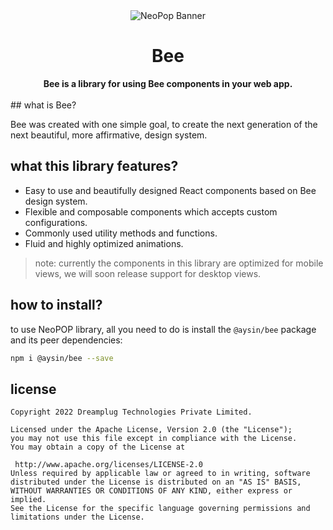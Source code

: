 <div align="center">
    <img src="neopop-land.png" alt="NeoPop Banner">
    <h1>Bee</h1>
    <strong>Bee is a library for using Bee components in your web app.</strong>
</div>
<br>
## what is Bee?

Bee was created with one simple goal, to create the next generation of the next beautiful, more affirmative, design system.

## what this library features?

-   Easy to use and beautifully designed React components based on Bee design system.
-   Flexible and composable components which accepts custom configurations.
-   Commonly used utility methods and functions.
-   Fluid and highly optimized animations.

> note: currently the components in this library are optimized for mobile views, we will soon release support for desktop views.

## how to install?

to use NeoPOP library, all you need to do is install the `@aysin/bee` package and its peer dependencies:

```sh
npm i @aysin/bee --save
```

## license

```
Copyright 2022 Dreamplug Technologies Private Limited.

Licensed under the Apache License, Version 2.0 (the "License");
you may not use this file except in compliance with the License.
You may obtain a copy of the License at

 http://www.apache.org/licenses/LICENSE-2.0
Unless required by applicable law or agreed to in writing, software
distributed under the License is distributed on an "AS IS" BASIS,
WITHOUT WARRANTIES OR CONDITIONS OF ANY KIND, either express or implied.
See the License for the specific language governing permissions and
limitations under the License.
```